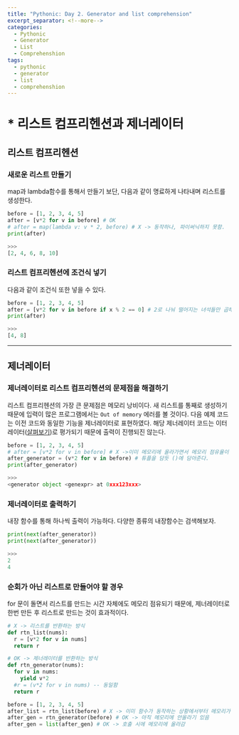 ```yaml
---
title: "Pythonic: Day 2. Generator and list comprehension"
excerpt_separator: <!--more-->
categories:
  - Pythonic
  - Generator
  - List
  - Comprehenshion
tags: 
  - pythonic
  - generator
  - list
  - comprehenshion
---
```

# * 리스트 컴프리헨션과 제너레이터
## 리스트 컴프리헨션
### 새로운 리스트 만들기
map과 lambda함수를 통해서 만들기 보단, 다음과 같이 명료하게 나타내며 리스트를 생성한다.
```python
before = [1, 2, 3, 4, 5]
after = [v*2 for v in before] # OK
# after = map(lambda v: v * 2, before) # X -> 동작하나, 파이써닉하지 못함.
print(after)

>>>
[2, 4, 6, 8, 10]
```
<!--more-->

### 리스트 컴프리헨션에 조건식 넣기
다음과 같이 조건식 또한 넣을 수 있다.
```python
before = [1, 2, 3, 4, 5]
after = [v*2 for v in before if x % 2 == 0] # 2로 나눠 떨어지는 녀석들만 곱해 담기.
print(after)

>>>
[4, 8]
```
---

## 제너레이터
### 제너레이터로 리스트 컴프리헨션의 문제점을 해결하기
리스트 컴프리헨션의 가장 큰 문제점은 메모리 낭비이다. 새 리스트를 통째로 생성하기 때문에 입력이 많은 프로그램에서는 `Out of memory` 에러를 볼 것이다. 다음 예제 코드는 이전 코드와 동일한 기능을 제너레이터로 표현하였다. 해당 제너레이터 코드는 이터레이터([살펴보기](/pythonic/feature-of-iterator))로 평가되기 때문에 출력이 진행되진 않는다.

```python
before = [1, 2, 3, 4, 5]
# after = [v*2 for v in before] # X ->이미 메모리에 올라가면서 메모리 점유율이 계속 커지고 있는 상황
after_generator = (v*2 for v in before) # 튜플을 담듯 ()에 담아준다.
print(after_generator)

>>>
<generator object <genexpr> at 0xxx123xxx>
```

### 제너레이터로 출력하기
내장 함수를 통해 하나씩 출력이 가능하다. 다양한 종류의 내장함수는 검색해보자.
```python
print(next(after_generator))
print(next(after_generator))

>>>
2
4
```

### 순회가 아닌 리스트로 만들어야 할 경우
for 문이 돌면서 리스트를 만드는 시간 자체에도 메모리 점유되기 때문에, 제너레이터로 한번 만든 후 리스트로 만드는 것이 효과적이다.
```python
# X -> 리스트를 반환하는 방식
def rtn_list(nums): 
  r = [v*2 for v in nums]
  return r

# OK -> 제너레이터를 반환하는 방식
def rtn_generator(nums):
  for v in nums:
    yield v*2
  #r = (v*2 for v in nums) -- 동일함
  return r

before = [1, 2, 3, 4, 5]
after_list = rtn_list(before) # X -> 이미 함수가 동작하는 상황에서부터 메모리가 점유되고 있었음
after_gen = rtn_generator(before) # OK -> 아직 메모리에 안올라기 있음
after_gen = list(after_gen) # OK -> 호출 시에 메모리에 올라감
```
